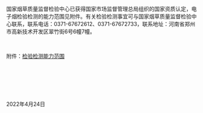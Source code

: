 国家烟草质量监督检验中心已获得国家市场监督管理总局组织的国家资质认定，电子烟检验检测的能力范围见附件。有关检验检测事宜可与国家烟草质量监督检验中心联系，联系电话：0371-67672612、0371-67672733，联系地址：河南省郑州市高新技术开发区翠竹街6号6幢7幢。

 

附件：[检验检测能力范围](information/检验检测能力范围.pdf)

 

 

 

2022年4月24日